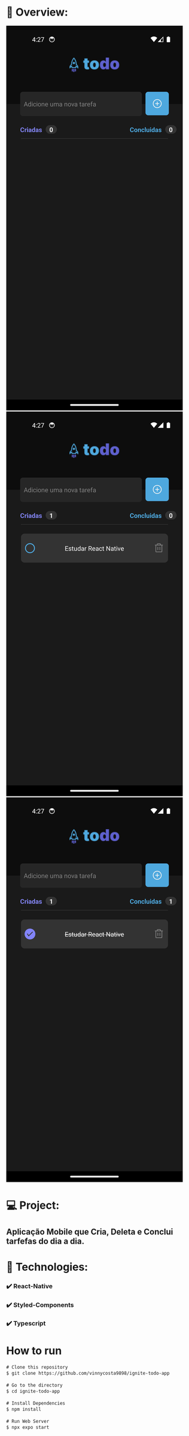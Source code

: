 # 📸 Overview:
![](.github/photo1.png)
![](.github/photo2.png)
![](.github/photo3.png)

# 💻 Project:
## Aplicação Mobile que Cria, Deleta e Conclui tarfefas do dia a dia.

# 🚀 Technologies:
### ✔️ React-Native
### ✔️ Styled-Components
### ✔️ Typescript

# How to run

```
# Clone this repository
$ git clone https://github.com/vinnycosta9898/ignite-todo-app

# Go to the directory
$ cd ignite-todo-app

# Install Dependencies
$ npm install

# Run Web Server
$ npx expo start